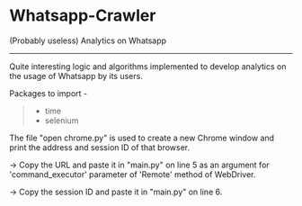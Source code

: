# Whatsapp-Crawler
(Probably useless) Analytics on Whatsapp

--------------------------------------------
Quite interesting logic and algorithms implemented to develop analytics on the usage of Whatsapp by its users.

Packages to import - 
>- time
>- selenium

The file "open chrome.py" is used to create a new Chrome window and print the address and session ID of that browser.


-> Copy the URL and paste it in "main.py" on line 5 as an argument for 'command_executor' parameter of 'Remote' method of WebDriver.

-> Copy the session ID and paste it in "main.py" on line 6.

